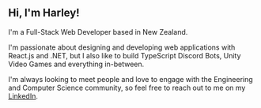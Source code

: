 ## Hi, I'm Harley!

I'm a Full-Stack Web Developer based in New Zealand.
  
I'm passionate about designing and developing web applications with React.js and .NET, but I also like to build TypeScript Discord Bots, Unity Video Games and everything in-between.

I'm always looking to meet people and love to engage with the Engineering and Computer Science community, so feel free to reach out to me on my [LinkedIn](https://www.linkedin.com/in/harleywelsby/).
